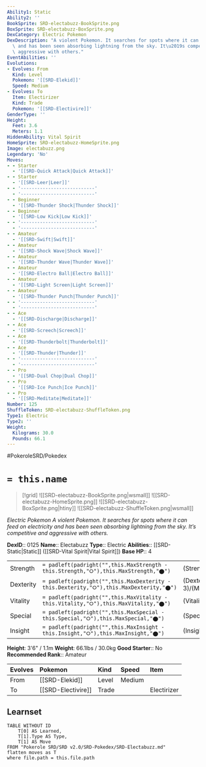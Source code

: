 ```yaml
---
Ability1: Static
Ability2: ''
BookSprite: SRD-electabuzz-BookSprite.png
BoxSprite: SRD-electabuzz-BoxSprite.png
DexCategory: Electric Pokemon
DexDescription: "A violent Pokemon. It searches for spots where it can feed on electricity\
  \ and has been seen absorbing lightning from the sky. It\u2019s competitive and\
  \ aggressive with others."
EventAbilities: ''
Evolutions:
- Evolves: From
  Kind: Level
  Pokemon: '[[SRD-Elekid]]'
  Speed: Medium
- Evolves: To
  Item: Electirizer
  Kind: Trade
  Pokemon: '[[SRD-Electivire]]'
GenderType: ''
Height:
  Feet: 3.6
  Meters: 1.1
HiddenAbility: Vital Spirit
HomeSprite: SRD-electabuzz-HomeSprite.png
Image: electabuzz.png
Legendary: 'No'
Moves:
- - Starter
  - '[[SRD-Quick Attack|Quick Attack]]'
- - Starter
  - '[[SRD-Leer|Leer]]'
- - '---------------------------'
  - '---------------------------'
- - Beginner
  - '[[SRD-Thunder Shock|Thunder Shock]]'
- - Beginner
  - '[[SRD-Low Kick|Low Kick]]'
- - '---------------------------'
  - '---------------------------'
- - Amateur
  - '[[SRD-Swift|Swift]]'
- - Amateur
  - '[[SRD-Shock Wave|Shock Wave]]'
- - Amateur
  - '[[SRD-Thunder Wave|Thunder Wave]]'
- - Amateur
  - '[[SRD-Electro Ball|Electro Ball]]'
- - Amateur
  - '[[SRD-Light Screen|Light Screen]]'
- - Amateur
  - '[[SRD-Thunder Punch|Thunder Punch]]'
- - '---------------------------'
  - '---------------------------'
- - Ace
  - '[[SRD-Discharge|Discharge]]'
- - Ace
  - '[[SRD-Screech|Screech]]'
- - Ace
  - '[[SRD-Thunderbolt|Thunderbolt]]'
- - Ace
  - '[[SRD-Thunder|Thunder]]'
- - '---------------------------'
  - '---------------------------'
- - Pro
  - '[[SRD-Dual Chop|Dual Chop]]'
- - Pro
  - '[[SRD-Ice Punch|Ice Punch]]'
- - Pro
  - '[[SRD-Meditate|Meditate]]'
Number: 125
ShuffleToken: SRD-electabuzz-ShuffleToken.png
Type1: Electric
Type2: ''
Weight:
  Kilograms: 30.0
  Pounds: 66.1
---
```


#PokeroleSRD/Pokedex

# `= this.name`

> [!grid]
> ![[SRD-electabuzz-BookSprite.png|wsmall]]
> ![[SRD-electabuzz-HomeSprite.png]]
> ![[SRD-electabuzz-BoxSprite.png|htiny]]
> ![[SRD-electabuzz-ShuffleToken.png|wsmall]]


*Electric Pokemon*
*A violent Pokemon. It searches for spots where it can feed on electricity and has been seen absorbing lightning from the sky. It’s competitive and aggressive with others.*

**DexID**:: 0125
**Name**:: Electabuzz
**Type**:: Electric
**Abilities**:: [[SRD-Static|Static]] ([[SRD-Vital Spirit|Vital Spirit]])
**Base HP**:: 4

|           |                                                                                        |                                          |
| --------- | -------------------------------------------------------------------------------------- | ---------------------------------------- |
| Strength  | `= padleft(padright("",this.MaxStrength - this.Strength,"⭘"),this.MaxStrength,"⬤")`    | (Strength::2)/(MaxStrength::5)   |
| Dexterity | `= padleft(padright("",this.MaxDexterity - this.Dexterity,"⭘"),this.MaxDexterity,"⬤")` | (Dexterity:: 3)/(MaxDexterity::6) |
| Vitality  | `= padleft(padright("",this.MaxVitality - this.Vitality,"⭘"),this.MaxVitality,"⬤")`    | (Vitality::2)/(MaxVitality::4)   |
| Special   | `= padleft(padright("",this.MaxSpecial - this.Special,"⭘"),this.MaxSpecial,"⬤")`       | (Special::3)/(MaxSpecial::6)     |
| Insight   | `= padleft(padright("",this.MaxInsight - this.Insight,"⭘"),this.MaxInsight,"⬤")`       | (Insight::2)/(MaxInsight::5)     |

**Height**: 3'6" / 1.1m
**Weight**: 66.1lbs / 30.0kg
**Good Starter**:: No
**Recommended Rank**:: Amateur

| Evolves   | Pokemon            | Kind   | Speed   | Item        |
|:----------|:-------------------|:-------|:--------|:------------|
| From      | [[SRD-Elekid]]     | Level  | Medium  |             |
| To        | [[SRD-Electivire]] | Trade  |         | Electirizer |

## Learnset

```dataview
TABLE WITHOUT ID
    T[0] AS Learned,
    T[1].Type AS Type,
    T[1] AS Move
FROM "Pokerole SRD/SRD v2.0/SRD-Pokedex/SRD-Electabuzz.md"
flatten moves as T
where file.path = this.file.path
```
